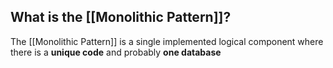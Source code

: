 
## What is the [[Monolithic Pattern]]?

The [[Monolithic Pattern]] is a single implemented logical component where there is a **unique code** and probably **one database**

